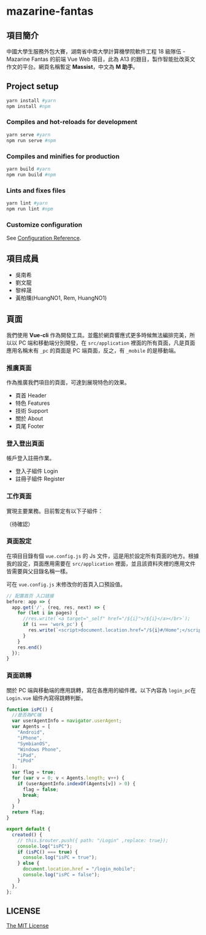 # mazarine-fantas

## 項目簡介

中國大學生服務外包大賽，湖南省中南大學計算機學院軟件工程 18 級隊伍 - Mazarine Fantas 的前端 Vue Web 項目，此為 A13 的題目，製作智能批改英文作文的平台。網頁名稱暫定 **Massist**，中文為 **M 助手**。

## Project setup

```zsh
yarn install #yarn
npm install #npm
```

### Compiles and hot-reloads for development

```zsh
yarn serve #yarn
npm run serve #npm
```

### Compiles and minifies for production

```zsh
yarn build #yarn
npm run build #npm
```

### Lints and fixes files

```zsh
yarn lint #yarn
npm run lint #npm
```

### Customize configuration

See [Configuration Reference](https://cli.vuejs.org/config/).

## 項目成員

- 吳南希
- 劉文龍
- 黎梓晟
- 黃柏曛(HuangNO1, Rem, HuangNO1)

## 頁面

我們使用 **Vue-cli** 作為開發工具。並鑑於網頁響應式更多時候無法編排完美，所以以 PC 端和移動端分別開發，在 `src/application` 裡面的所有頁面，凡是頁面應用名稱末有 `_pc` 的頁面是 PC 端頁面，反之，有 `_mobile` 的是移動端。

### 推廣頁面 

作為推廣我們項目的頁面，可達到展現特色的效果。

- 頁首 Header
- 特色 Features
- 技術 Support
- 關於 About
- 頁尾 Footer

### 登入登出頁面

帳戶登入註冊作業。

- 登入子組件 Login
- 註冊子組件 Register

### 工作頁面

實現主要業務。目前暫定有以下子組件：

（待確認）

### 頁面設定

在項目目錄有個 `vue.config.js` 的 Js 文件，這是用於設定所有頁面的地方。根據我的設定，頁面應用需要在 `src/application` 裡面，並且該資料夾裡的應用文件皆需要與父目錄名稱一樣。

可在 `vue.config.js` 末修改你的首頁入口預設值。

```js
// 配置首页 入口链接
before: app => {
  app.get('/', (req, res, next) => {
    for (let i in pages) {
      //res.write(`<a target="_self" href="/${i}">/${i}</a></br>`);
      if (i === 'work_pc') {
        res.write(`<script>document.location.href="/${i}#/Home";</script>`);
      }
    }
    res.end()
  });
}
```

### 頁面跳轉

關於 PC 端與移動端的應用跳轉，寫在各應用的組件裡。以下內容為 `login_pc`在 `Login.vue` 組件內寫得跳轉判斷。

```js
function isPC() {
  //是否為PC端
  var userAgentInfo = navigator.userAgent;
  var Agents = [
    "Android",
    "iPhone",
    "SymbianOS",
    "Windows Phone",
    "iPad",
    "iPod"
  ];
  var flag = true;
  for (var v = 0; v < Agents.length; v++) {
    if (userAgentInfo.indexOf(Agents[v]) > 0) {
      flag = false;
      break;
    }
  }
  return flag;
}

export default {
  created() {
    // this.$router.push({ path: "/Login" ,replace: true});
    console.log("isPC");
    if (isPC() === true) {
      console.log("isPC = true");
    } else {
      document.location.href = "/login_mobile";
      console.log("isPC = false");
    }
  },
};
```

## LICENSE

[The MIT License](https://github.com/HuangNO1/Mazarine-Fantas/blob/master/LICENSE)